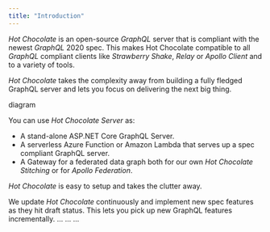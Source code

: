 ```yaml
---
title: "Introduction"
---
```


_Hot Chocolate_ is an open-source _GraphQL_ server that is compliant with the newest _GraphQL_ 2020 spec. This makes Hot Chocolate compatible to all _GraphQL_ compliant clients like _Strawberry Shake_, _Relay_ or _Apollo Client_ and to a variety of tools.

_Hot Chocolate_ takes the complexity away from building a fully fledged GraphQL server and lets you focus on delivering the next big thing.

diagram

You can use _Hot Chocolate Server_ as:

- A stand-alone ASP.NET Core GraphQL Server.
- A serverless Azure Function or Amazon Lambda that serves up a spec compliant GraphQL server.
- A Gateway for a federated data graph both for our own _Hot Chocolate Stitching_ or for _Apollo Federation_.

_Hot Chocolate_ is easy to setup and takes the clutter away.

We update _Hot Chocolate_ continuously and implement new spec features as they hit draft status. This lets you pick up new GraphQL features incrementally.
...
...
...

